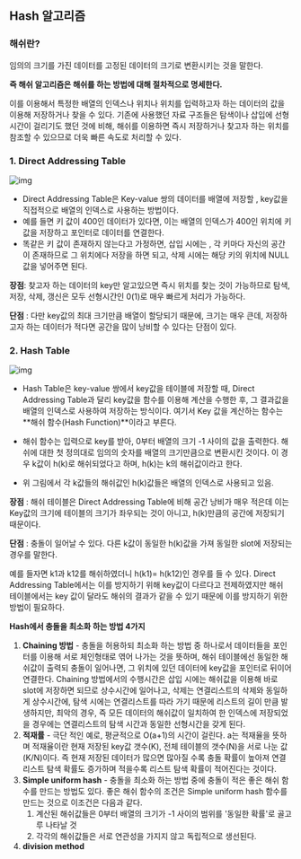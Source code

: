 ## Hash 알고리즘

### 해쉬란?

임의의 크기를 가진 데이터를 고정된 데이터의 크기로 변환시키는 것을 말한다.

**즉 해쉬 알고리즘은 해쉬를 하는 방법에 대해 절차적으로 명세한다.**



이를 이용해서 특정한 배열의 인덱스나 위치나 위치를 입력하고자 하는 데이터의 값을 이용해 저장하거나 찾을 수 있다. 기존에 사용했던 자료 구조들은 탐색이나 삽입에 선형시간이 걸리기도 했던 것에 비해, 해쉬를 이용하면 즉시 저장하거나 찾고자 하는 위치를 참조할 수 있으므로 더욱 빠른 속도로 처리할 수 있다.



### 1. Direct Addressing Table

![img](https://t1.daumcdn.net/cfile/tistory/2714953C570C9A8D0F)

* Direct Addressing Table은 Key-value 쌍의 데이터를 배열에 저장할 , key값을 직접적으로 배열의 인덱스로 사용하는 방법이다. 
* 예를 들면 키 값이 400인 데이터가 있다면, 이는 배열의 인덱스가 400인 위치에 키 값을 저장하고 포인터로 데이터를 연결한다. 
* 똑같은 키 값이 존재하지 않는다고 가정하면, 삽입 시에는 , 각 키마다 자신의 공간이 존재하므로 그 위치에다 저장을 하면 되고, 삭제 시에는 해당 키의 위치에 NULL값을 넣어주면 된다. 

**장점**: 찾고자 하는 데이터의 key만 알고있으면 즉시 위치를 찾는 것이 가능하므로 탐색, 저장, 삭제, 갱신은 모두 선형시간인 0(1)로 매우 빠르게 처리가 가능하다. 

**단점** : 다만 key값의 최대 크기만큼 배열이 할당되기 때문에, 크기는 매우 큰데, 저장하고자 하는 데이터가 적다면 공간을 많이 낭비할 수 있다는 단점이 있다.



### 2. Hash Table

![img](https://t1.daumcdn.net/cfile/tistory/21565B36570C9C560F)

* Hash Table은 key-value 쌍에서 key값을 테이블에 저장할 때, Direct Addressing Table과 달리 key값을 함수를 이용해 계산을 수행한 후, 그 결과값을 배열의 인덱스로 사용하여 저장하는 방식이다. 여기서 Key 값을 계산하는 함수는 **해쉬 함수(Hash Function)**이라고 부른다.

* 해쉬 함수는 입력으로 key를 받아, 0부터 배열의 크기 -1 사이의 값을 출력한다. 해쉬에 대한 첫 정의대로 임의의 숫자를 배열의 크기만큼으로 변환시킨 것이다. 이 경우 k값이 h(k)로 해쉬되었다고 하며, h(k)는 k의 해쉬값이라고 한다.
* 위 그림에서 각 k값들의 해쉬값인 h(k)값들은 배열의 인덱스로 사용되고 있음.

**장점** : 해쉬 테이블은 Direct Addressing Table에 비해 공간 낭비가 매우 적은데 이는 Key값의 크기에 테이블의 크기가 좌우되는 것이 아니고, h(k)만큼의 공간에 저장되기 때문이다.

**단점** : 충돌이 일어날 수 있다. 다른 k값이 동일한 h(k)값을 가져 동일한 slot에 저장되는 경우를 말한다.

예를 들자면 k1과 k12를 해쉬하였더니 h(k1)= h(k12)인 경우를 들 수 있다. Direct Addressing Table에서는 이를 방지하기 위해 key값이 다르다고 전제하였지만 해쉬 테이블에서는 key 값이 달라도 해쉬의 결과가 같을 수 있기 때문에 이를 방지하기 위한 방법이 필요하다. 



**Hash에서 충돌을 최소화 하는 방법 4가지**

1. **Chaining 방법** - 충돌을 허용하되 최소화 하는 방법 중 하나로서 데이터들을 포인터를 이용해 서로 체인형태로 엮어 나가는 것을 뜻하며, 해쉬 테이블에선 동일한 해쉬값이 출력되 충돌이 일어나면, 그 위치에 있던 데이터에 key값을 포인터로 뒤이어 연결한다. Chaining 방법에서의 수행시간은 삽입 시에는 해쉬값을 이용해 바로 slot에 저장하면 되므로 상수시간에 일어나고, 삭제는 연결리스트의 삭제와 동일하게 상수시간에, 탐색 시에는 연결리스트를 따라 가기 때문에 리스트의 길이 만큼 발생하지만, 최악의 경우, 즉 모든 데이터의 해쉬값이 일치하여 한 인덱스에 저장되었을 경우에는 연결리스트의 탐색 시간과 동일한 선형시간을 갖게 된다.
2. **적재률** - 극단 적인 예로, 평균적으로 O(a+1)의 시간이 걸린다. a는 적재율을 뜻하며 적재율이란 현재 저장된 key값 갯수(K), 전체 테이블의 갯수(N)을 서로 나눈 값(K/N)이다. 즉 현재 저장된 데이터가 많으면 많아질 수록 충돌 확률이 높아져 연결 리스트 탐색 확률도 증가하며 적을수록 리스트 탐색 확률이 적어진다는 것이다. 
3. **Simple uniform hash** - 충돌을 최소화 하는 방법 중에 충돌이 적은 좋은 해쉬 함수를 만드는 방법도 있다. 좋은 해쉬 함수의 조건은 Simple uniform hash 함수를 만드는 것으로 이조건은 다음과 같다. 
   1. 계산된 해쉬값들은 0부터 배열의 크기가 -1 사이의 범위를 '동일한 확률'로 골고루 나타날 것
   2. 각각의 해쉬값들은 서로 연관성을 가지지 않고 독립적으로 생선된다.
4. **division method**
